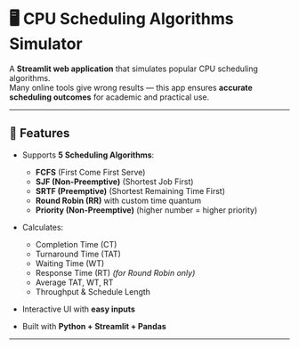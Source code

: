 # 🖥️ CPU Scheduling Algorithms Simulator

A **Streamlit web application** that simulates popular CPU scheduling algorithms.  
Many online tools give wrong results — this app ensures **accurate scheduling outcomes** for academic and practical use.

---

## 🚀 Features

- Supports **5 Scheduling Algorithms**:
  - **FCFS** (First Come First Serve)
  - **SJF (Non-Preemptive)** (Shortest Job First)
  - **SRTF (Preemptive)** (Shortest Remaining Time First)
  - **Round Robin (RR)** with custom time quantum
  - **Priority (Non-Preemptive)** (higher number = higher priority)

- Calculates:
  - Completion Time (CT)
  - Turnaround Time (TAT)
  - Waiting Time (WT)
  - Response Time (RT) *(for Round Robin only)*
  - Average TAT, WT, RT
  - Throughput & Schedule Length

- Interactive UI with **easy inputs**
- Built with **Python + Streamlit + Pandas**

---
